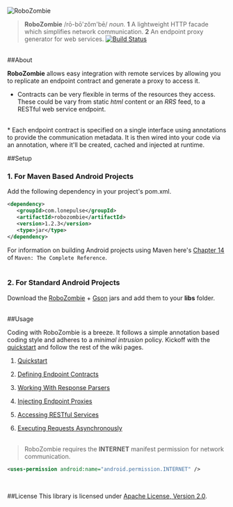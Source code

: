 ![RoboZombie](https://raw.github.com/sahan/RoboZombie/master/logo.png)

> **RoboZombie** /rō-bō'zŏm'bē/ <em>noun.</em> **1** A lightweight HTTP facade 
which simplifies network communication. **2** An endpoint proxy generator for web services. 
[![Build Status](https://travis-ci.org/sahan/RoboZombie.png?branch=master)](https://travis-ci.org/sahan/RoboZombie)

<br/>
##About

**RoboZombie** allows easy integration with remote services by allowing you to replicate an endpoint 
contract and generate a proxy to access it.

* Contracts can be very flexible in terms of the resources they access. These could be vary from static 
*html* content or an *RRS* feed, to a RESTful web service endpoint.   
<br/>
* Each endpoint contract is specified on a single interface using annotations to provide the communication 
metadata. It is then wired into your code via an annotation, where it'll be created, cached and injected at 
runtime.   
<br/>

##Setup

### 1. For Maven Based Android Projects

Add the following dependency in your project's pom.xml.

```xml
<dependency>
   <groupId>com.lonepulse</groupId>
   <artifactId>robozombie</artifactId>
   <version>1.2.3</version>
   <type>jar</type>
</dependency>
```

For information on building Android projects using Maven here's [Chapter 14](http://www.sonatype.com/books/mvnref-book/reference/android-dev.html) of `Maven: The Complete Reference`.   
<br/>   

### 2. For Standard Android Projects

Download the [RoboZombie](http://repo1.maven.org/maven2/com/lonepulse/robozombie/1.2.3/robozombie-1.2.3.jar) + [Gson](http://repo1.maven.org/maven2/com/google/code/gson/gson/2.2.2/gson-2.2.2.jar) 
jars and add them to your **libs** folder.
<br/><br/>

##Usage

Coding with RoboZombie is a breeze. It follows a simple annotation based coding style and adheres to a *minimal intrusion* policy. 
Kickoff with the [quickstart](https://github.com/sahan/RoboZombie/wiki/Quickstart) and follow the rest of the wiki pages. 

1. [Quickstart](https://github.com/sahan/RoboZombie/wiki/Quickstart)

2. [Defining Endpoint Contracts](https://github.com/sahan/RoboZombie/wiki/Defining-Endpoint-Contracts)

3. [Working With Response Parsers](https://github.com/sahan/RoboZombie/wiki/Working-With-Response-Parsers)

4. [Injecting Endpoint Proxies](https://github.com/sahan/RoboZombie/wiki/Injecting-Endpoint-Proxies)

5. [Accessing RESTful Services](https://github.com/sahan/RoboZombie/wiki/Accessing-RESTful-Services)   

6. [Executing Requests Asynchronously](https://github.com/sahan/RoboZombie/wiki/Executing-Requests-Asynchronously)
<br><br>   

> RoboZombie requires the **INTERNET** manifest permission for network communication.   
 
```xml
<uses-permission android:name="android.permission.INTERNET" />
```
<br/>

##License
This library is licensed under [Apache License, Version 2.0](http://www.apache.org/licenses/LICENSE-2.0.html).

